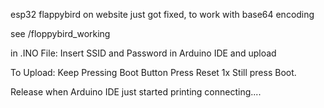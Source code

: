 esp32 flappybird on website just got fixed, to work with base64 encoding


see /floppybird_working

in .INO File:
Insert SSID and Password in Arduino IDE and upload

To Upload:
Keep Pressing Boot Button
Press Reset 1x
Still press Boot.

Release when Arduino IDE just started printing connecting....
